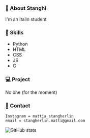 ### 👋 About Stanghi
I'm an Italin student


### 🌱 Skills
- Python
- HTML
- CSS
- JS
- C

### 💻 Project
No one (for the moment)

### 📧 Contact
```
Instagram = mattia_stangherlin
email = stangherlin.matti@gmail.com
```

![GitHub stats](https://github-readme-stats.vercel.app/api?username=Stanghi&show_icons=true)  

